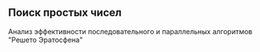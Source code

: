 ## Поиск простых чисел
Анализ эффективности последовательного и параллельных алгоритмов "Решето Эратосфена"
